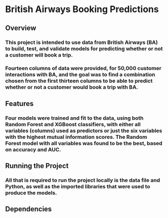 # British Airways Booking Predictions

## Overview
### This project is intended to use data from British Airways (BA) to build, test, and validate models for predicting whether or not a customer will book a trip. 
### Fourteen columns of data were provided, for 50,000 customer interactions with BA, and the goal was to find a combination chosen from the first thirteen columns to be able to predict whether or not a customer would book a trip with BA.

## Features
### Four models were trained and fit to the data, using both Random Forest and XGBoost classifiers, with either all variables (columns) used as predictors or just the six variables with the highest mutual information scores. The Random Forest model with all variables was found to be the best, based on accuracy and AUC.

## Running the Project
### All that is required to run the project locally is the data file and Python, as well as the imported libraries that were used to produce the models.

## Dependencies
